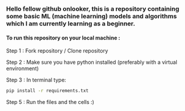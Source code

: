### Hello fellow github onlooker, this is a repository containing some basic ML (machine learning) models and algorithms which I am currently learning as a beginner. 

#### To run this repository on your local machine : 
Step 1 : Fork repository / Clone repository

Step 2 : Make sure you have python installed (preferably with a virtual environment)

Step 3 : In terminal type:
```bash
pip install -r requirements.txt
```
Step 5 : Run the files and the cells :)
